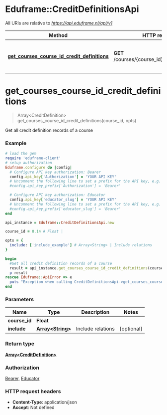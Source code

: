 # Eduframe::CreditDefinitionsApi

All URIs are relative to *https://api.eduframe.nl/api/v1*

Method | HTTP request | Description
------------- | ------------- | -------------
[**get_courses_course_id_credit_definitions**](CreditDefinitionsApi.md#get_courses_course_id_credit_definitions) | **GET** /courses/{course_id}/credit_definitions | Get all credit definition records of a course


# **get_courses_course_id_credit_definitions**
> Array&lt;CreditDefinition&gt; get_courses_course_id_credit_definitions(course_id, opts)

Get all credit definition records of a course



### Example
```ruby
# load the gem
require 'eduframe-client'
# setup authorization
Eduframe.configure do |config|
  # Configure API key authorization: Bearer
  config.api_key['Authorization'] = 'YOUR API KEY'
  # Uncomment the following line to set a prefix for the API key, e.g. 'Bearer' (defaults to nil)
  #config.api_key_prefix['Authorization'] = 'Bearer'

  # Configure API key authorization: Educator
  config.api_key['educator_slug'] = 'YOUR API KEY'
  # Uncomment the following line to set a prefix for the API key, e.g. 'Bearer' (defaults to nil)
  #config.api_key_prefix['educator_slug'] = 'Bearer'
end

api_instance = Eduframe::CreditDefinitionsApi.new

course_id = 8.14 # Float | 

opts = { 
  include: ['include_example'] # Array<String> | Include relations
}

begin
  #Get all credit definition records of a course
  result = api_instance.get_courses_course_id_credit_definitions(course_id, opts)
  p result
rescue Eduframe::ApiError => e
  puts "Exception when calling CreditDefinitionsApi->get_courses_course_id_credit_definitions: #{e}"
end
```

### Parameters

Name | Type | Description  | Notes
------------- | ------------- | ------------- | -------------
 **course_id** | **Float**|  | 
 **include** | [**Array&lt;String&gt;**](String.md)| Include relations | [optional] 

### Return type

[**Array&lt;CreditDefinition&gt;**](CreditDefinition.md)

### Authorization

[Bearer](../README.md#Bearer), [Educator](../README.md#Educator)

### HTTP request headers

 - **Content-Type**: application/json
 - **Accept**: Not defined



